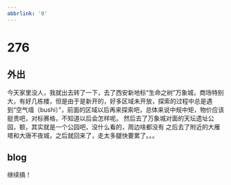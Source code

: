 ```yaml
---
abbrlink: '0'
---
```

# 276

## 外出

今天家里没人，我就出去转了一下，去了西安新地标“生命之树”万象城，商场特别大，有好几栋楼，但是由于是新开的，好多区域未开放，探索的过程中总是遇到“空气墙（bushi）”，前面的区域以后再来探索吧，总体来说中规中矩，物价应该挺贵吧，对标赛格，不知道以后会怎样呢。
然后去了万象城对面的天坛遗址公园，额，其实就是一个公园吧，没什么看的，周边啥都没有
之后去了附近的大雁塔和大唐不夜城，之后就回来了，走太多腿快要累了。。。

## blog

继续搞！
